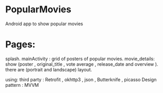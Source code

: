 # PopularMovies

Android app to show popular movies 
# Pages:
splash.
mainActivity : grid of posters of popular movies. 
movie_details: show (poster , original_title , vote average , release_date and overview ). 
there are (portrait and landscape) layout.

using:
third party : Retrofit , okhttp3  , json , Butterknife , picasso 
Design pattern : MVVM


